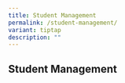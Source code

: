 ```yaml
---
title: Student Management
permalink: /student-management/
variant: tiptap
description: ""
---
```

<h2>Student Management</h2>
<h3></h3>
<p></p>